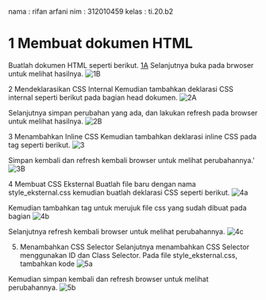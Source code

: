 nama : rifan arfani
nim : 312010459
kelas : ti.20.b2

# 1 Membuat dokumen HTML
Buatlah dokumen HTML seperti berikut. 
[1A](https://user-images.githubusercontent.com/72736888/159420184-462e553f-ba44-4e4d-b0ff-8121a53dc6b1.jpg)
Selanjutnya buka pada brwoser untuk melihat hasilnya.
![1B](https://user-images.githubusercontent.com/72736888/159420863-1e6361a0-a05a-4ecb-b4fa-8966eb84d7ee.jpg)

2 Mendeklarasikan CSS Internal
Kemudian tambahkan deklarasi CSS internal seperti berikut pada bagian head dokumen. 
![2A](https://user-images.githubusercontent.com/72736888/159420937-2a5096a1-8375-469d-ab70-e59cbdb6cdc5.jpg)

Selanjutnya simpan perubahan yang ada, dan lakukan refresh pada browser untuk melihat hasilnya. 
![2B](https://user-images.githubusercontent.com/72736888/159420979-3a39251d-ca1c-416a-b425-9d9bbed1b073.jpg)

3 Menambahkan Inline CSS
Kemudian tambahkan deklarasi inline CSS pada tag seperti berikut. 
![3](https://user-images.githubusercontent.com/72736888/159421013-df357f51-4f0a-432c-b40b-36573da88c5d.jpg)

Simpan kembali dan refresh kembali browser untuk melihat perubahannya.' 
![3B](https://user-images.githubusercontent.com/72736888/159421052-8094ead7-07ff-402d-91cc-5cd872226b3c.jpeg)

4 Membuat CSS Eksternal
Buatlah file baru dengan nama style_eksternal.css kemudian buatlah deklarasi CSS seperti berikut. 
![4a](https://user-images.githubusercontent.com/72736888/159421122-fbdae2b7-c3c7-4827-b1a3-613fc0b52514.jpg)

Kemudian tambahkan tag untuk merujuk file css yang sudah dibuat pada bagian 
![4b](https://user-images.githubusercontent.com/72736888/159421156-99dd06f2-f762-42ee-a339-6df7b6751231.jpg)

Selanjutnya refresh kembali browser untuk melihat perubahannya. 
![4c](https://user-images.githubusercontent.com/72736888/159421202-e8b6f369-e5ad-4b11-a01e-0daa6be606f7.jpg)

5. Menambahkan CSS Selector
Selanjutnya menambahkan CSS Selector menggunakan ID dan Class Selector. Pada file style_eksternal.css, tambahkan kode
![5a](https://user-images.githubusercontent.com/72736888/159421289-66059364-6be8-4085-9615-664ad782be81.jpg)

Kemudian simpan kembali dan refresh browser untuk melihat perubahannya. 
![5b](https://user-images.githubusercontent.com/72736888/159421311-f698801d-567c-493a-9e43-a1e51b2f0dc3.jpg)
